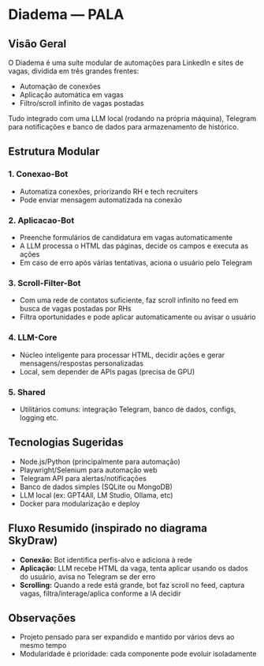 # Diadema — PALA

## Visão Geral

O Diadema é uma suíte modular de automações para LinkedIn e sites de vagas, dividida em três grandes frentes:
- Automação de conexões
- Aplicação automática em vagas
- Filtro/scroll infinito de vagas postadas

Tudo integrado com uma LLM local (rodando na própria máquina), Telegram para notificações e banco de dados para armazenamento de histórico.

## Estrutura Modular

### 1. Conexao-Bot
- Automatiza conexões, priorizando RH e tech recruiters
- Pode enviar mensagem automatizada na conexão

### 2. Aplicacao-Bot
- Preenche formulários de candidatura em vagas automaticamente
- A LLM processa o HTML das páginas, decide os campos e executa as ações
- Em caso de erro após várias tentativas, aciona o usuário pelo Telegram

### 3. Scroll-Filter-Bot
- Com uma rede de contatos suficiente, faz scroll infinito no feed em busca de vagas postadas por RHs
- Filtra oportunidades e pode aplicar automaticamente ou avisar o usuário

### 4. LLM-Core
- Núcleo inteligente para processar HTML, decidir ações e gerar mensagens/respostas personalizadas
- Local, sem depender de APIs pagas (precisa de GPU)

### 5. Shared
- Utilitários comuns: integração Telegram, banco de dados, configs, logging etc.

## Tecnologias Sugeridas

- Node.js/Python (principalmente para automação)
- Playwright/Selenium para automação web
- Telegram API para alertas/notificações
- Banco de dados simples (SQLite ou MongoDB)
- LLM local (ex: GPT4All, LM Studio, Ollama, etc)
- Docker para modularização e deploy

## Fluxo Resumido (inspirado no diagrama SkyDraw)

- **Conexão:** Bot identifica perfis-alvo e adiciona à rede
- **Aplicação:** LLM recebe HTML da vaga, tenta aplicar usando os dados do usuário, avisa no Telegram se der erro
- **Scrolling:** Quando a rede está grande, bot faz scroll no feed, captura vagas, filtra/interage/aplica conforme a IA decidir

## Observações

- Projeto pensado para ser expandido e mantido por vários devs ao mesmo tempo
- Modularidade é prioridade: cada componente pode evoluir isoladamente

